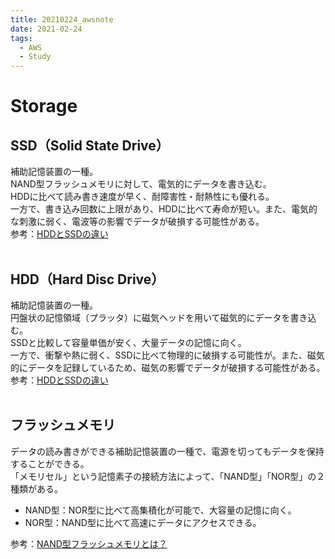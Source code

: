 ```yaml
---
title: 20210224_awsnote
date: 2021-02-24
tags:
  - AWS
  - Study
---
```

# Storage  
## SSD（Solid State Drive）  
補助記憶装置の一種。  
NAND型フラッシュメモリに対して、電気的にデータを書き込む。  
HDDに比べて読み書き速度が早く、耐障害性・耐熱性にも優れる。  
一方で、書き込み回数に上限があり、HDDに比べて寿命が短い。また、電気的な刺激に弱く、電波等の影響でデータが破損する可能性がある。  
参考：[HDDとSSDの違い](https://www.smaphodock24.jp/blog/it%E3%83%84%E3%83%BC%E3%83%AB%E4%BF%AE%E7%90%86%E3%81%AE%E3%81%8A%E5%BD%B9%E7%AB%8B%E3%81%A1%E6%83%85%E5%A0%B1/9872)  
<br>

## HDD（Hard Disc Drive）  
補助記憶装置の一種。  
円盤状の記憶領域（プラッタ）に磁気ヘッドを用いて磁気的にデータを書き込む。  
SSDと比較して容量単価が安く、大量データの記憶に向く。  
一方で、衝撃や熱に弱く、SSDに比べて物理的に破損する可能性が。また、磁気的にデータを記録しているため、磁気の影響でデータが破損する可能性がある。  
参考：[HDDとSSDの違い](https://www.smaphodock24.jp/blog/it%E3%83%84%E3%83%BC%E3%83%AB%E4%BF%AE%E7%90%86%E3%81%AE%E3%81%8A%E5%BD%B9%E7%AB%8B%E3%81%A1%E6%83%85%E5%A0%B1/9872)  
<br>

## フラッシュメモリ
データの読み書きができる補助記憶装置の一種で、電源を切ってもデータを保持することができる。  
「メモリセル」という記憶素子の接続方法によって、「NAND型」「NOR型」の２種類がある。  
- NAND型：NOR型に比べて高集積化が可能で、大容量の記憶に向く。  
- NOR型：NAND型に比べて高速にデータにアクセスできる。  

参考：[NAND型フラッシュメモリとは？](https://news.mynavi.jp/article/20200331-1007032/)  
<br>
